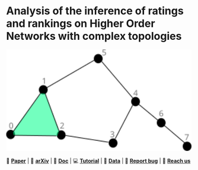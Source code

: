 # Analysis of the inference of ratings and rankings on Higher Order Networks with complex topologies

<img src="simplicial-complex.png" width="500" title="HNX logo">

:page_facing_up: **[Paper]()** | :page_facing_up: **[arXiv](https://arxiv.org/abs/2411.02434)** | :paperclip: **[Doc](https://github.com/jipphysics/hon-ranking/blob/main/doc/doc.md)** | :computer: **[Tutorial](https://github.com/jipphysics/hon-ranking/blob/main/tutorial/tutorial.md)** | :floppy_disk: **[Data](https://github.com/jipphysics/hon-ranking/blob/main/data/data.md)** | :bug: **[Report bug](https://github.com/jipphysics/hon-ranking/issues)** | :email: **[Reach us](juan.perotti@unc.edu.ar)**
